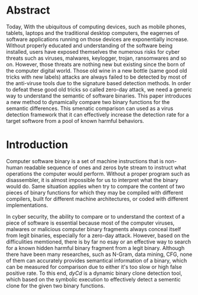 # Abstract
Today, With the ubiquitous of computing devices, such as mobile phones, tablets, laptops and the traditional desktop computers, the eagernes of software applications running on those devices are exponentially increase. Without properly educated and understanding of the software being installed, users have exposed themselves the numerous risks for cyber threats such as viruses, malwares, keylogger, trojan, ransomwares and so on. However, those threats are nothing new but existing since the born of the computer digital world. Those old wine in a new bottle (same good old tricks with new labels) attacks are always failed to be detected by most of the anti-viruse tools due to the signature based detection methods. In order to defeat these good old tricks so called zero-day attack, we need a generic way to understand the semantic of software binaries. This paper introduces a new method to dynamically compare two binary functions for the semantic differences. This smenatic comparison can used as a virus detection framework that it can effectively increase the detection rate for a target softwore from a pool of known harmful behaviors.   

# Introduction
Computer software binary is a set of machine instructions that is non-human readable sequence of ones and zeros byte stream to instruct what operations the computer would perform. Without a proper program such as disassembler, it is almost impossible for us to interpret what the binary would do. Same situation applies when try to compare the content of two pieces of binary functions for which they may be compiled with different compilers, built for different machine architectures, or coded with different implementations. 

In cyber security, the ability to compare or to understand the context of a piece of software is essential because most of the computer viruses, malwares or malicious computer binary fragments always conceal itself from legit binaries, especially for a zero-day attack. However, based on the difficulities memtioned, there is by far no esay or an effective way to search for a known hidden harmful binary fragment from a legit binary. Although there have been many researches, such as N-Gram, data mining, CFG, none of them can accurately provides semantical information of a binary, which can be measured for comparison due to either it's too slow or high false positive rate. To this end, *dyCd* is a dynamic binary clone detection tool, which based on the symbolic execution to effectively detect a sementic clone for the given two binary functions.




